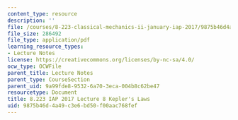 ```yaml
---
content_type: resource
description: ''
file: /courses/8-223-classical-mechanics-ii-january-iap-2017/9875b46d4a49c3e6bd50f00aac768fef_MIT8_223IAP17_Lec8.pdf
file_size: 286492
file_type: application/pdf
learning_resource_types:
- Lecture Notes
license: https://creativecommons.org/licenses/by-nc-sa/4.0/
ocw_type: OCWFile
parent_title: Lecture Notes
parent_type: CourseSection
parent_uid: 9a99fde8-9532-6a70-3eca-004b8c62be47
resourcetype: Document
title: 8.223 IAP 2017 Lecture 8 Kepler's Laws
uid: 9875b46d-4a49-c3e6-bd50-f00aac768fef
---
```

